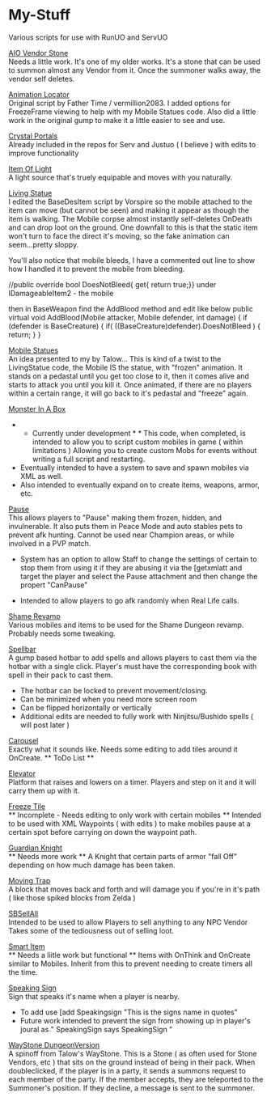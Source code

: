 # My-Stuff
Various scripts for use with RunUO and ServUO

[AIO Vendor Stone](https://github.com/zerodowned/My-Stuff/tree/master/AIO%20Vendor%20Stone "")<br>
  Needs a little work. It's one of my older works. 
  It's a stone that can be used to summon almost any Vendor from it. 
  Once the summoner walks away, the vendor self deletes.
  
[Animation Locator](https://github.com/zerodowned/My-Stuff/tree/master/AnimationLocator "")<br>
  Original script by Father Time / vermillion2083.
  I added options for FreezeFrame viewing to help with my Mobile Statues code.
  Also did a little work in the original gump to make it a little easier to see and use.
  
[Crystal Portals](https://github.com/zerodowned/My-Stuff/tree/master/CrystalPortals "")<br> 
  Already included in the repos for Serv and Justuo ( I believe ) with edits to improve functionality
  
[Item Of Light](https://github.com/zerodowned/My-Stuff/tree/master/ItemOfLight "")<br>
A light source that's truely equipable and moves with you naturally.
  
[Living Statue](https://github.com/zerodowned/My-Stuff/tree/master/LivingStatue "")<br>
  I edited the BaseDesItem script by Vorspire so the mobile attached to the item can move (but cannot be seen) and making it appear as though the item is walking.
  The Mobile corpse almost instantly self-deletes OnDeath and can drop loot on the ground.
  One downfall to this is that the static item won't turn to face the direct it's moving, so the fake animation can seem...pretty sloppy.
  
  You'll also notice that mobile bleeds, I have a commented out line to show how I handled it to prevent the mobile from bleeding.

//public override bool DoesNotBleed{ get{ return true;}} under IDamageableItem2 - the mobile

then in BaseWeapon find the AddBlood method and edit like below
public virtual void AddBlood(Mobile attacker, Mobile defender, int damage)
     {
       if (defender is BaseCreature) {
         if( ((BaseCreature)defender).DoesNotBleed ) {
           return;
         }
       }

[Mobile Statues](https://github.com/zerodowned/My-Stuff/tree/master/Mobile%20Statues "")<br>
  An idea presented to my by Talow...
  This is kind of a twist to the LivingStatue code, the Mobile IS the statue, with "frozen" animation.
  It stands on a pedastal until you get too close to it, then it comes alive and starts to attack you until you kill it.
  Once animated, if there are no players within a certain range, it will go back to it's pedastal and "freeze" again.
  
[Monster In A Box](https://github.com/zerodowned/My-Stuff/tree/master/Monster%20In%20A%20Box "")<br>
  * * Currently under development * *
  This code, when completed, is intended to allow you to script custom mobiles in game ( within limitations )
  Allowing you to create custom Mobs for events without writing a full script and restarting.
  * Eventually intended to have a system to save and spawn mobiles via XML as well.
  * Also intended to eventually expand on to create items, weapons, armor, etc.
  
[Pause](https://github.com/zerodowned/My-Stuff/tree/master/pause "")<br>
  This allows players to "Pause" making them frozen, hidden, and invulnerable. 
  It also puts them in Peace Mode and auto stables pets to prevent afk hunting.
  Cannot be used near Champion areas, or while involved in a PVP match.
  * System has an option to allow Staff to change the settings of certain to stop them from using it if they are abusing it via the [getxmlatt and target the player and select the Pause attachment and then change the propert "CanPause"
  - Intended to allow players to go afk randomly when Real Life calls. 
  
[Shame Revamp](https://github.com/zerodowned/My-Stuff/tree/master/ShameRevamp "")<br>
  Various mobiles and items to be used for the Shame Dungeon revamp. 
  Probably needs some tweaking.
  
[Spellbar](https://github.com/zerodowned/My-Stuff/tree/master/Spellbar "")<br>
  A gump based hotbar to add spells and allows players to cast them via the hotbar with a single click.
  Player's must have the corresponding book with spell in their pack to cast them.
  - The hotbar can be locked to prevent movement/closing.
  - Can be minimized when you need more screen room
  - Can be flipped horizontally or vertically
  - Additional edits are needed to fully work with Ninjitsu/Bushido spells ( will post later )
  
[Carousel](https://github.com/zerodowned/My-Stuff/blob/master/Carousel.cs "")<br>
  Exactly what it sounds like. Needs some editing to add tiles around it OnCreate. ** ToDo List **

[Elevator](https://github.com/zerodowned/My-Stuff/blob/master/Elevator.cs "")<br> 
  Platform that raises and lowers on a timer. Players and step on it and it will carry them up with it.
  
[Freeze Tile](https://github.com/zerodowned/My-Stuff/blob/master/FreezeTile.cs "")<br>
  ** Incomplete - Needs editing to only work with certain mobiles **
  Intended to be used with XML Waypoints ( with edits ) to make mobiles pause at a certain spot before carrying on down the waypoint path.
  
[Guardian Knight](https://github.com/zerodowned/My-Stuff/blob/master/GuardianKnight.cs "")<br>
** Needs more work **
  A Knight that certain parts of armor "fall Off" depending on how much damage has been taken.
  
[Moving Trap](https://github.com/zerodowned/My-Stuff/blob/master/MovingTrap.cs "")<br>
  A block that moves back and forth and will damage you if you're in it's path ( like those spiked blocks from Zelda )

[SBSellAll](https://github.com/zerodowned/My-Stuff/blob/master/SBSellAll.cs "")<br> 
  Intended to be used to allow Players to sell anything to any NPC Vendor
  Takes some of the tediousness out of selling loot.
  
[Smart Item](https://github.com/zerodowned/My-Stuff/blob/master/SmartItem.cs  "")<br>
** Needs a liitle work but functional **
  Items with OnThink and OnCreate similar to Mobiles.
  Inherit from this to prevent needing to create timers all the time.
  
[Speaking Sign](https://github.com/zerodowned/My-Stuff/blob/master/SpeakingSign.cs "")<br>
  Sign that speaks it's name when a player is nearby. 
  - To add use [add Speakingsign "This is the signs name in quotes"
  - Future work intended to prevent the sign from showing up in player's joural as " SpeakingSign says SpeakingSign "
  
[WayStone DungeonVersion](https://github.com/zerodowned/My-Stuff/blob/master/WayStone_DungeonVersion.cs "")<br>
  A spinoff from Talow's WayStone. 
  This is a Stone ( as often used for Stone Vendors, etc ) that sits on the ground instead of being in their pack.
  When doubleclicked, if the player is in a party, it sends a summons request to each member of the party.
  If the member accepts, they are teleported to the Summoner's position.
  If they decline, a message is sent to the summoner. 
  
  

